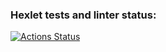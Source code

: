 ### Hexlet tests and linter status:
[![Actions Status](https://github.com/glinyany/frontend-project-12/workflows/hexlet-check/badge.svg)](https://github.com/glinyany/frontend-project-12/actions)